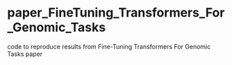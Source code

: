 # paper_FineTuning_Transformers_For_Genomic_Tasks
code to reproduce results from Fine-Tuning Transformers For Genomic Tasks paper
